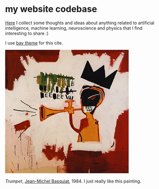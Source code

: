 # my website codebase

[Here](https://ciuffredaluca.github.io/) I collect some thoughts and ideas about anything related to artificial intelligence, machine learning, neuroscience and physics that I find interesting to share :)

I use [bay theme](https://github.com/eliottvincent/bay) for this cite.

![trumpet](./assets/img/trumpet.jpg)

*Trumpet*, [Jean-Michel Basquiat](https://en.wikipedia.org/wiki/Jean-Michel_Basquiat), 1984. I just really like this painting.



